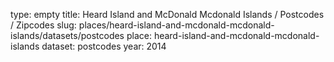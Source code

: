 type: empty
title: Heard Island and McDonald Mcdonald Islands / Postcodes / Zipcodes
slug: places/heard-island-and-mcdonald-mcdonald-islands/datasets/postcodes
place: heard-island-and-mcdonald-mcdonald-islands
dataset: postcodes
year: 2014
